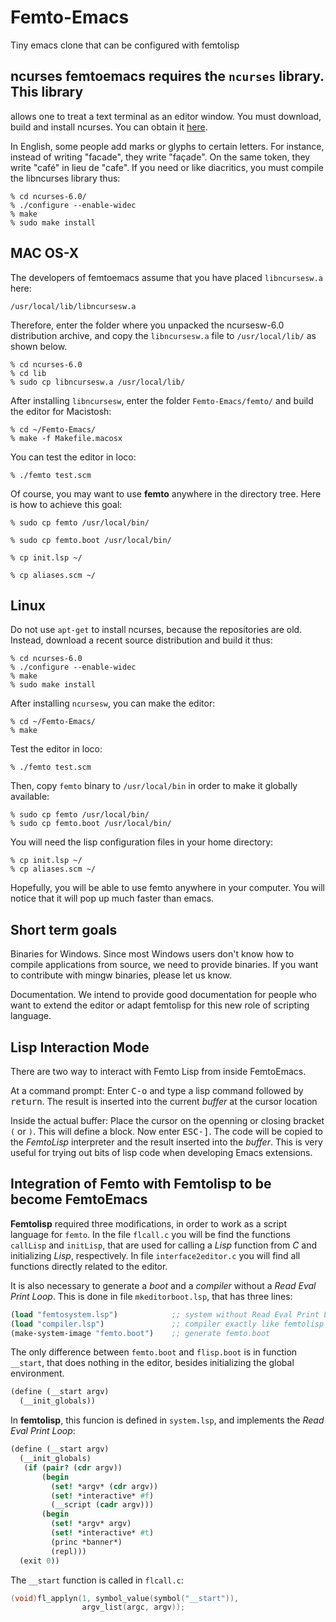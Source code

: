# Femto-Emacs
Tiny emacs clone that can be configured with femtolisp

## ncurses femtoemacs requires the `ncurses` library. This library
allows one to treat a text terminal as an editor window. You must
download, build and install ncurses. You can obtain it
[here](http://ftp.gnu.org/gnu/ncurses/).


In English, some people add marks or glyphs to certain letters. For
instance, instead of writing "facade", they write "façade". On the
same token, they write "café" in lieu de "cafe". If you need or like
diacritics, you must compile the libncurses library thus:


```shell
% cd ncurses-6.0/
% ./configure --enable-widec
% make
% sudo make install
```

## MAC OS-X
The developers of femtoemacs assume that you have placed
`libncursesw.a` here:

`/usr/local/lib/libncursesw.a`

Therefore, enter the folder where you unpacked the ncursesw-6.0
distribution archive, and copy the `libncursesw.a` file to
`/usr/local/lib/` as shown below.

```
% cd ncurses-6.0
% cd lib
% sudo cp libncursesw.a /usr/local/lib/
```

After installing `libncursesw`, enter the folder `Femto-Emacs/femto/`
and build the editor for Macistosh:

```
% cd ~/Femto-Emacs/
% make -f Makefile.macosx
```

You can test the editor in loco:

```
% ./femto test.scm
```

Of course, you may want to use **femto** anywhere in the directory
tree. Here is how to achieve this goal:

```
% sudo cp femto /usr/local/bin/

% sudo cp femto.boot /usr/local/bin/

% cp init.lsp ~/

% cp aliases.scm ~/
```


## Linux

Do not use `apt-get` to install ncurses, because the repositories are
old. Instead, download a recent source distribution and build it thus:

```
% cd ncurses-6.0
% ./configure --enable-widec
% make
% sudo make install
```

After installing `ncursesw`, you can make the editor:

```
% cd ~/Femto-Emacs/
% make
```

Test the editor in loco:

```
% ./femto test.scm
```

Then, copy `femto` binary to `/usr/local/bin` in order to make it
globally available:

```
% sudo cp femto /usr/local/bin/
% sudo cp femto.boot /usr/local/bin/
```

You will need the lisp configuration files in your home directory:
```
% cp init.lsp ~/
% cp aliases.scm ~/
```

Hopefully, you will be able to use femto anywhere in your computer.
You will notice that it will pop up much faster than emacs.

## Short term goals

Binaries for Windows. Since most Windows users don't know how to
compile applications from source, we need to provide binaries. If you
want to contribute with mingw binaries, please let us know.

Documentation. We intend to provide good documentation for people who
want to extend the editor or adapt femtolisp for this new role of
scripting language.


## Lisp Interaction Mode

There are two way to interact with Femto Lisp from inside FemtoEmacs.

At a command prompt: Enter <kbd>C-o</kbd> and type a lisp command
followed by <kbd>return</kbd>. The result is inserted into the current
*buffer* at the cursor location

Inside the actual buffer: Place the cursor on the openning or closing
bracket `(` or `)`. This will define a block. Now enter
<kbd>ESC-]</kbd>. The code will be copied to the *FemtoLisp*
interpreter and the result inserted into the *buffer*. This is very
useful for trying out bits of lisp code when developing Emacs
extensions.


## Integration of Femto with Femtolisp to be become FemtoEmacs

**Femtolisp** required three modifications, in order to work as a
script language for `femto`. In the file `flcall.c` you will be find
the functions `callLisp` and `initLisp`, that are used for calling a
*Lisp* function from *C* and initializing *Lisp*, respectively. In
file `interface2editor.c` you will find all functions directly related
to the editor.

It is also necessary to generate a *boot* and a *compiler* without a
*Read Eval Print Loop*. This is done in file `mkeditorboot.lsp`, that
has three lines:

```scheme
(load "femtosystem.lsp")            ;; system without Read Eval Print Loop
(load "compiler.lsp")               ;; compiler exactly like femtolisp compiler
(make-system-image "femto.boot")    ;; generate femto.boot
```

The only difference between `femto.boot` and `flisp.boot` is in
function `__start`, that does nothing in the editor, besides
initializing the global environment.

```scheme
(define (__start argv)
  (__init_globals))
```

In **femtolisp**, this funcion is defined in `system.lsp`, and
implements the *Read Eval Print Loop*:

```scheme
(define (__start argv)
  (__init_globals)
   (if (pair? (cdr argv))
       (begin
	     (set! *argv* (cdr argv))
         (set! *interactive* #f)
         (__script (cadr argv)))
       (begin
	     (set! *argv* argv)
         (set! *interactive* #t)
         (princ *banner*)
         (repl)))
  (exit 0))
```

The `__start` function is called in `flcall.c`:

```c
(void)fl_applyn(1, symbol_value(symbol("__start")),
	            argv_list(argc, argv));
```

